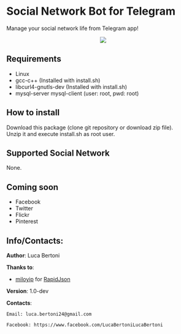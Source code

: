 # Social Network Bot for Telegram  
Manage your social network life from Telegram app! 

<div align="center" style="text-align:center"><img src ="https://b.thumbs.redditmedia.com/mqpGZPTX0KSf_gvV2Jkw2OnRwPEMKECWjevZuW4nG9M.jpg" /></div>


## Requirements

- Linux
- gcc-c++ (Installed with install.sh)
- libcurl4-gnutls-dev (Installed with install.sh)
- mysql-server mysql-client (user: root, pwd: root)

## How to install

Download this package (clone git repository or download zip file).  
Unzip it and execute install.sh as root user.

## Supported Social Network

None.

## Coming soon

- Facebook  
- Twitter
- Flickr  
- Pinterest  


## Info/Contacts:

**Author**: Luca Bertoni

**Thanks to**:

- [miloyip](https://github.com/miloyip/ "miloyip GitHub profile") for [RapidJson](https://github.com/miloyip/rapidjson "RapidJson repository")

**Version**: 1.0-dev

**Contacts**:

	Email: luca.bertoni24@gmail.com

	Facebook: https://www.facebook.com/LucaBertoniLucaBertoni
